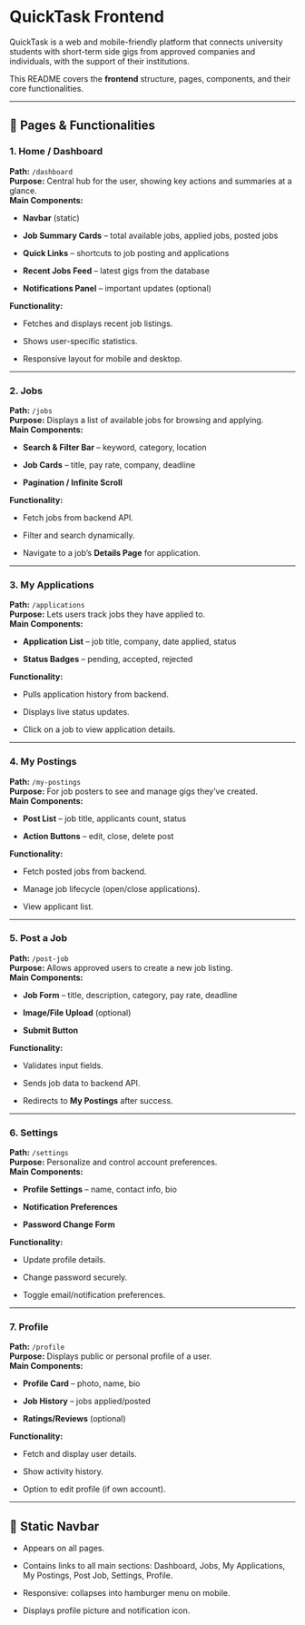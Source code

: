 # QuickTask Frontend

QuickTask is a web and mobile-friendly platform that connects university students with short-term side gigs from approved companies and individuals, with the support of their institutions.

This README covers the **frontend** structure, pages, components, and their core functionalities.

---

## 📄 Pages & Functionalities

### 1. **Home / Dashboard**

**Path:** `/dashboard`  
**Purpose:** Central hub for the user, showing key actions and summaries at a glance.  
**Main Components:**

- **Navbar** (static)
    
- **Job Summary Cards** – total available jobs, applied jobs, posted jobs
    
- **Quick Links** – shortcuts to job posting and applications
    
- **Recent Jobs Feed** – latest gigs from the database
    
- **Notifications Panel** – important updates (optional)
    

**Functionality:**

- Fetches and displays recent job listings.
    
- Shows user-specific statistics.
    
- Responsive layout for mobile and desktop.
    

---

### 2. **Jobs**

**Path:** `/jobs`  
**Purpose:** Displays a list of available jobs for browsing and applying.  
**Main Components:**

- **Search & Filter Bar** – keyword, category, location
    
- **Job Cards** – title, pay rate, company, deadline
    
- **Pagination / Infinite Scroll**
    

**Functionality:**

- Fetch jobs from backend API.
    
- Filter and search dynamically.
    
- Navigate to a job’s **Details Page** for application.
    

---

### 3. **My Applications**

**Path:** `/applications`  
**Purpose:** Lets users track jobs they have applied to.  
**Main Components:**

- **Application List** – job title, company, date applied, status
    
- **Status Badges** – pending, accepted, rejected
    

**Functionality:**

- Pulls application history from backend.
    
- Displays live status updates.
    
- Click on a job to view application details.
    

---

### 4. **My Postings**

**Path:** `/my-postings`  
**Purpose:** For job posters to see and manage gigs they’ve created.  
**Main Components:**

- **Post List** – job title, applicants count, status
    
- **Action Buttons** – edit, close, delete post
    

**Functionality:**

- Fetch posted jobs from backend.
    
- Manage job lifecycle (open/close applications).
    
- View applicant list.
    

---

### 5. **Post a Job**

**Path:** `/post-job`  
**Purpose:** Allows approved users to create a new job listing.  
**Main Components:**

- **Job Form** – title, description, category, pay rate, deadline
    
- **Image/File Upload** (optional)
    
- **Submit Button**
    

**Functionality:**

- Validates input fields.
    
- Sends job data to backend API.
    
- Redirects to **My Postings** after success.
    

---

### 6. **Settings**

**Path:** `/settings`  
**Purpose:** Personalize and control account preferences.  
**Main Components:**

- **Profile Settings** – name, contact info, bio
    
- **Notification Preferences**
    
- **Password Change Form**
    

**Functionality:**

- Update profile details.
    
- Change password securely.
    
- Toggle email/notification preferences.
    

---

### 7. **Profile**

**Path:** `/profile`  
**Purpose:** Displays public or personal profile of a user.  
**Main Components:**

- **Profile Card** – photo, name, bio
    
- **Job History** – jobs applied/posted
    
- **Ratings/Reviews** (optional)
    

**Functionality:**

- Fetch and display user details.
    
- Show activity history.
    
- Option to edit profile (if own account).
    

---

## 📌 Static Navbar

- Appears on all pages.
    
- Contains links to all main sections: Dashboard, Jobs, My Applications, My Postings, Post Job, Settings, Profile.
    
- Responsive: collapses into hamburger menu on mobile.
    
- Displays profile picture and notification icon.
